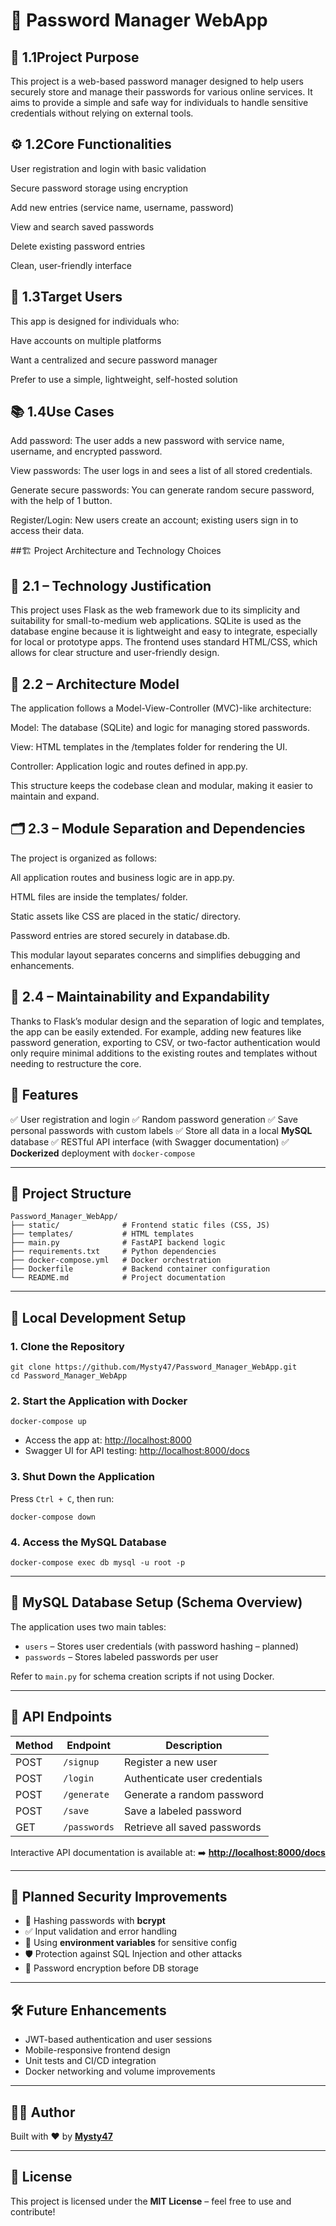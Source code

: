 # 🔐 Password Manager WebApp

## 🎯 1.1Project Purpose
This project is a web-based password manager designed to help users securely store and manage their passwords for various online services. It aims to provide a simple and safe way for individuals to handle sensitive credentials without relying on external tools.

## ⚙️ 1.2Core Functionalities
User registration and login with basic validation

Secure password storage using encryption

Add new entries (service name, username, password)

View and search saved passwords

Delete existing password entries

Clean, user-friendly interface

## 👥 1.3Target Users
This app is designed for individuals who:

Have accounts on multiple platforms

Want a centralized and secure password manager

Prefer to use a simple, lightweight, self-hosted solution

## 📚 1.4Use Cases

Add password: The user adds a new password with service name, username, and encrypted password.

View passwords: The user logs in and sees a list of all stored credentials.

Generate secure passwords: You can generate random secure password, with the help of 1 button.

Register/Login: New users create an account; existing users sign in to access their data.

##🏗️ Project Architecture and Technology Choices

## 🔧 2.1 – Technology Justification
This project uses Flask as the web framework due to its simplicity and suitability for small-to-medium web applications. SQLite is used as the database engine because it is lightweight and easy to integrate, especially for local or prototype apps. The frontend uses standard HTML/CSS, which allows for clear structure and user-friendly design.

## 🧱 2.2 – Architecture Model
The application follows a Model-View-Controller (MVC)-like architecture:

Model: The database (SQLite) and logic for managing stored passwords.

View: HTML templates in the /templates folder for rendering the UI.

Controller: Application logic and routes defined in app.py.

This structure keeps the codebase clean and modular, making it easier to maintain and expand.

## 🗂️ 2.3 – Module Separation and Dependencies
The project is organized as follows:

All application routes and business logic are in app.py.

HTML files are inside the templates/ folder.

Static assets like CSS are placed in the static/ directory.

Password entries are stored securely in database.db.

This modular layout separates concerns and simplifies debugging and enhancements.

## 🔄 2.4 – Maintainability and Expandability
Thanks to Flask’s modular design and the separation of logic and templates, the app can be easily extended. For example, adding new features like password generation, exporting to CSV, or two-factor authentication would only require minimal additions to the existing routes and templates without needing to restructure the core.



## 🚀 Features

✅ User registration and login
✅ Random password generation
✅ Save personal passwords with custom labels
✅ Store all data in a local **MySQL** database
✅ RESTful API interface (with Swagger documentation)
✅ **Dockerized** deployment with `docker-compose`

---

## 📁 Project Structure

```
Password_Manager_WebApp/
├── static/              # Frontend static files (CSS, JS)
├── templates/           # HTML templates
├── main.py              # FastAPI backend logic
├── requirements.txt     # Python dependencies
├── docker-compose.yml   # Docker orchestration
├── Dockerfile           # Backend container configuration
└── README.md            # Project documentation
```

---

## 🧪 Local Development Setup

### 1. Clone the Repository

```
git clone https://github.com/Mysty47/Password_Manager_WebApp.git
cd Password_Manager_WebApp
```

### 2. Start the Application with Docker

```
docker-compose up
```

* Access the app at: [http://localhost:8000](http://localhost:8000)
* Swagger UI for API testing: [http://localhost:8000/docs](http://localhost:8000/docs)

### 3. Shut Down the Application

Press `Ctrl + C`, then run:

```
docker-compose down
```

### 4. Access the MySQL Database

```
docker-compose exec db mysql -u root -p
```

---

## 🔧 MySQL Database Setup (Schema Overview)

The application uses two main tables:

* `users` – Stores user credentials (with password hashing – planned)
* `passwords` – Stores labeled passwords per user

Refer to `main.py` for schema creation scripts if not using Docker.

---

## 📱 API Endpoints

| Method | Endpoint     | Description                   |
| ------ | ------------ | ----------------------------- |
| POST   | `/signup`    | Register a new user           |
| POST   | `/login`     | Authenticate user credentials |
| POST   | `/generate`  | Generate a random password    |
| POST   | `/save`      | Save a labeled password       |
| GET    | `/passwords` | Retrieve all saved passwords  |

Interactive API documentation is available at:
➡️ **[http://localhost:8000/docs](http://localhost:8000/docs)**

---

## 🔐 Planned Security Improvements

* 🔐 Hashing passwords with **bcrypt**
* ✅ Input validation and error handling
* 📆 Using **environment variables** for sensitive config
* 🛡️ Protection against SQL Injection and other attacks
* 🔐 Password encryption before DB storage

---

## 🛠️ Future Enhancements

* JWT-based authentication and user sessions
* Mobile-responsive frontend design
* Unit tests and CI/CD integration
* Docker networking and volume improvements

---

## 👨‍💼 Author

Built with ❤️ by **[Mysty47](https://github.com/Mysty47)**

---

## 📄 License

This project is licensed under the **MIT License** – feel free to use and contribute!
